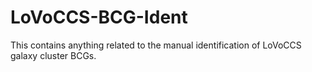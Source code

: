 # LoVoCCS-BCG-Ident
This contains anything related to the manual identification of LoVoCCS galaxy cluster BCGs.
